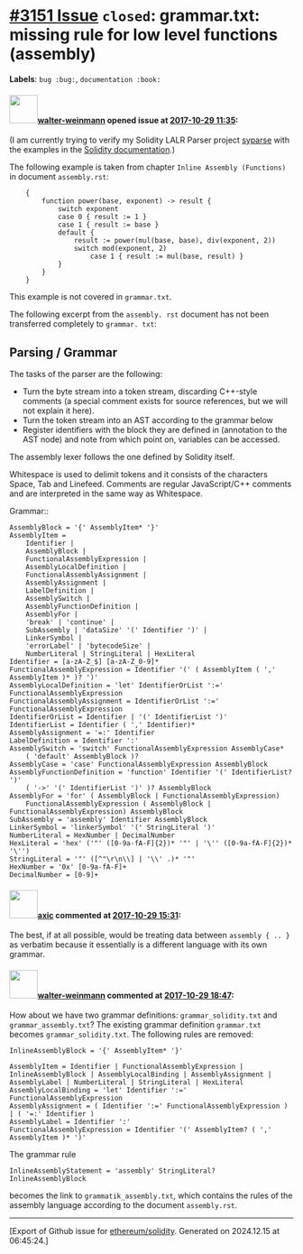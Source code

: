 # [\#3151 Issue](https://github.com/ethereum/solidity/issues/3151) `closed`: grammar.txt: missing rule for low level functions (assembly)
**Labels**: `bug :bug:`, `documentation :book:`


#### <img src="https://avatars.githubusercontent.com/u/1956149?u=f8593a6bb6acd2626bbb47dcd231360c8a9a2f6a&v=4" width="50">[walter-weinmann](https://github.com/walter-weinmann) opened issue at [2017-10-29 11:35](https://github.com/ethereum/solidity/issues/3151):

(I am currently trying to verify my Solidity LALR Parser project [syparse](https://github.com/walter-weinmann/syparse) with the examples in the [Solidity  documentation](https://github.com/ethereum/solidity/tree/develop/docs).)

The following example is taken from chapter `Inline Assembly (Functions)` in document `assembly.rst`:
```
    {
        function power(base, exponent) -> result {
            switch exponent
            case 0 { result := 1 }
            case 1 { result := base }
            default {
                result := power(mul(base, base), div(exponent, 2))
                switch mod(exponent, 2)
                    case 1 { result := mul(base, result) }
            }
        }
    }
```
This example is not covered in `grammar.txt`.

The following excerpt from the `assembly. rst` document has not been transferred completely to `grammar. txt`:

Parsing / Grammar
-----------------

The tasks of the parser are the following:

- Turn the byte stream into a token stream, discarding C++-style comments
  (a special comment exists for source references, but we will not explain it here).
- Turn the token stream into an AST according to the grammar below
- Register identifiers with the block they are defined in (annotation to the
  AST node) and note from which point on, variables can be accessed.

The assembly lexer follows the one defined by Solidity itself.

Whitespace is used to delimit tokens and it consists of the characters
Space, Tab and Linefeed. Comments are regular JavaScript/C++ comments and
are interpreted in the same way as Whitespace.

Grammar::

    AssemblyBlock = '{' AssemblyItem* '}'
    AssemblyItem =
        Identifier |
        AssemblyBlock |
        FunctionalAssemblyExpression |
        AssemblyLocalDefinition |
        FunctionalAssemblyAssignment |
        AssemblyAssignment |
        LabelDefinition |
        AssemblySwitch |
        AssemblyFunctionDefinition |
        AssemblyFor |
        'break' | 'continue' |
        SubAssembly | 'dataSize' '(' Identifier ')' |
        LinkerSymbol |
        'errorLabel' | 'bytecodeSize' |
        NumberLiteral | StringLiteral | HexLiteral
    Identifier = [a-zA-Z_$] [a-zA-Z_0-9]*
    FunctionalAssemblyExpression = Identifier '(' ( AssemblyItem ( ',' AssemblyItem )* )? ')'
    AssemblyLocalDefinition = 'let' IdentifierOrList ':=' FunctionalAssemblyExpression
    FunctionalAssemblyAssignment = IdentifierOrList ':=' FunctionalAssemblyExpression
    IdentifierOrList = Identifier | '(' IdentifierList ')'
    IdentifierList = Identifier ( ',' Identifier)*
    AssemblyAssignment = '=:' Identifier
    LabelDefinition = Identifier ':'
    AssemblySwitch = 'switch' FunctionalAssemblyExpression AssemblyCase*
        ( 'default' AssemblyBlock )?
    AssemblyCase = 'case' FunctionalAssemblyExpression AssemblyBlock
    AssemblyFunctionDefinition = 'function' Identifier '(' IdentifierList? ')'
        ( '->' '(' IdentifierList ')' )? AssemblyBlock
    AssemblyFor = 'for' ( AssemblyBlock | FunctionalAssemblyExpression)
        FunctionalAssemblyExpression ( AssemblyBlock | FunctionalAssemblyExpression) AssemblyBlock
    SubAssembly = 'assembly' Identifier AssemblyBlock
    LinkerSymbol = 'linkerSymbol' '(' StringLiteral ')'
    NumberLiteral = HexNumber | DecimalNumber
    HexLiteral = 'hex' ('"' ([0-9a-fA-F]{2})* '"' | '\'' ([0-9a-fA-F]{2})* '\'')
    StringLiteral = '"' ([^"\r\n\\] | '\\' .)* '"'
    HexNumber = '0x' [0-9a-fA-F]+
    DecimalNumber = [0-9]+



#### <img src="https://avatars.githubusercontent.com/u/20340?v=4" width="50">[axic](https://github.com/axic) commented at [2017-10-29 15:31](https://github.com/ethereum/solidity/issues/3151#issuecomment-340270780):

The best, if at all possible, would be treating data between `assembly { .. }` as verbatim because it essentially is a different language with its own grammar.

#### <img src="https://avatars.githubusercontent.com/u/1956149?u=f8593a6bb6acd2626bbb47dcd231360c8a9a2f6a&v=4" width="50">[walter-weinmann](https://github.com/walter-weinmann) commented at [2017-10-29 18:47](https://github.com/ethereum/solidity/issues/3151#issuecomment-340284705):

How about we have two grammar definitions: `grammar_solidity.txt` and `grammar_assembly.txt`? The existing grammar definition `grammar.txt` becomes `grammar_solidity.txt`. The following rules are removed:
```
InlineAssemblyBlock = '{' AssemblyItem* '}'

AssemblyItem = Identifier | FunctionalAssemblyExpression | InlineAssemblyBlock | AssemblyLocalBinding | AssemblyAssignment | AssemblyLabel | NumberLiteral | StringLiteral | HexLiteral
AssemblyLocalBinding = 'let' Identifier ':=' FunctionalAssemblyExpression
AssemblyAssignment = ( Identifier ':=' FunctionalAssemblyExpression ) | ( '=:' Identifier )
AssemblyLabel = Identifier ':'
FunctionalAssemblyExpression = Identifier '(' AssemblyItem? ( ',' AssemblyItem )* ')'
```
The grammar rule

`InlineAssemblyStatement = 'assembly' StringLiteral? InlineAssemblyBlock`

becomes the link to `grammatik_assembly.txt`, which contains the rules of the assembly language according to the document `assembly.rst`.


-------------------------------------------------------------------------------



[Export of Github issue for [ethereum/solidity](https://github.com/ethereum/solidity). Generated on 2024.12.15 at 06:45:24.]
